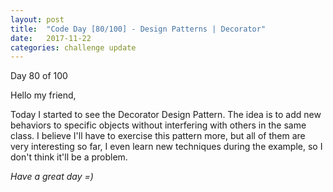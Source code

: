 ```yaml
---
layout: post
title:  "Code Day [80/100] - Design Patterns | Decorator"
date:   2017-11-22
categories: challenge update
---
```


Day 80 of 100

Hello my friend,

Today I started to see the Decorator Design Pattern. The idea is to add new behaviors to specific objects without interfering with others in the same class. I believe I'll have to exercise this pattern more, but all of them are very interesting so far, I even learn new techniques during the example, so I don't think it'll be a problem.

_Have a great day =)_